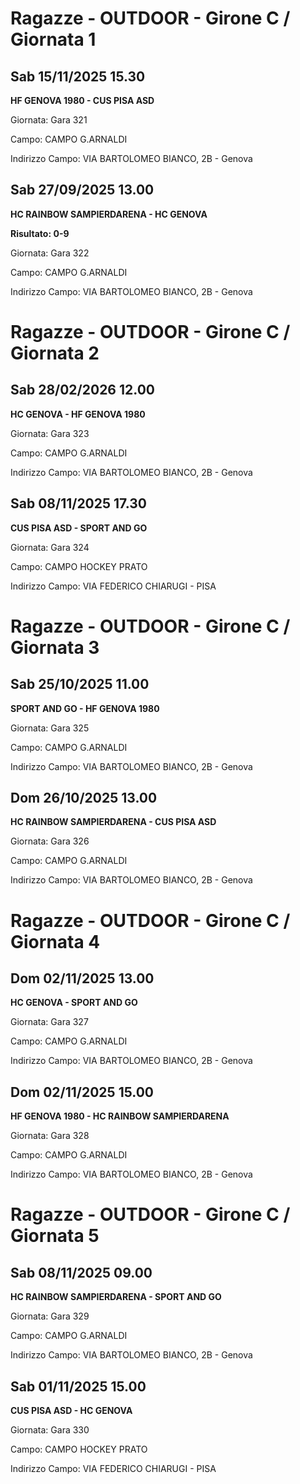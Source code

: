 # Ragazze - OUTDOOR  - Girone C / Giornata 1
## Sab 15/11/2025 15.30

<strong>HF GENOVA 1980 - CUS PISA ASD</strong>

Giornata: Gara 321

Campo: CAMPO G.ARNALDI 

Indirizzo Campo:  VIA BARTOLOMEO BIANCO, 2B - Genova



## Sab 27/09/2025 13.00

<strong>HC RAINBOW SAMPIERDARENA - HC GENOVA</strong>

**Risultato: 0-9**

Giornata: Gara 322

Campo: CAMPO G.ARNALDI 

Indirizzo Campo:  VIA BARTOLOMEO BIANCO, 2B - Genova


# Ragazze - OUTDOOR  - Girone C / Giornata 2
## Sab 28/02/2026 12.00

<strong>HC GENOVA - HF GENOVA 1980</strong>

Giornata: Gara 323

Campo: CAMPO G.ARNALDI 

Indirizzo Campo:  VIA BARTOLOMEO BIANCO, 2B - Genova



## Sab 08/11/2025 17.30

<strong>CUS PISA ASD - SPORT AND GO</strong>

Giornata: Gara 324

Campo: CAMPO HOCKEY PRATO 

Indirizzo Campo:  VIA FEDERICO CHIARUGI - PISA


# Ragazze - OUTDOOR  - Girone C / Giornata 3
## Sab 25/10/2025 11.00

<strong>SPORT AND GO - HF GENOVA 1980</strong>

Giornata: Gara 325

Campo: CAMPO G.ARNALDI 

Indirizzo Campo:  VIA BARTOLOMEO BIANCO, 2B - Genova



## Dom 26/10/2025 13.00

<strong>HC RAINBOW SAMPIERDARENA - CUS PISA ASD</strong>

Giornata: Gara 326

Campo: CAMPO G.ARNALDI 

Indirizzo Campo:  VIA BARTOLOMEO BIANCO, 2B - Genova


# Ragazze - OUTDOOR  - Girone C / Giornata 4
## Dom 02/11/2025 13.00

<strong>HC GENOVA - SPORT AND GO</strong>

Giornata: Gara 327

Campo: CAMPO G.ARNALDI 

Indirizzo Campo:  VIA BARTOLOMEO BIANCO, 2B - Genova



## Dom 02/11/2025 15.00

<strong>HF GENOVA 1980 - HC RAINBOW SAMPIERDARENA</strong>

Giornata: Gara 328

Campo: CAMPO G.ARNALDI 

Indirizzo Campo:  VIA BARTOLOMEO BIANCO, 2B - Genova


# Ragazze - OUTDOOR  - Girone C / Giornata 5
## Sab 08/11/2025 09.00

<strong>HC RAINBOW SAMPIERDARENA - SPORT AND GO</strong>

Giornata: Gara 329

Campo: CAMPO G.ARNALDI 

Indirizzo Campo:  VIA BARTOLOMEO BIANCO, 2B - Genova



## Sab 01/11/2025 15.00

<strong>CUS PISA ASD - HC GENOVA</strong>

Giornata: Gara 330

Campo: CAMPO HOCKEY PRATO 

Indirizzo Campo:  VIA FEDERICO CHIARUGI - PISA


